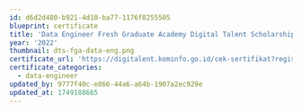 ```yaml
---
id: d6d2d480-b921-4d10-ba77-1176f8255505
blueprint: certificate
title: 'Data Engineer Fresh Graduate Academy Digital Talent Scholarship'
year: '2022'
thumbnail: dts-fga-data-eng.png
certificate_url: 'https://digitalent.kominfo.go.id/cek-sertifikat?registrasi=149252928101-518'
certificate_categories:
  - data-engineer
updated_by: 9777f40c-e866-44a6-a64b-1907a2ec929e
updated_at: 1749188665
---
```

